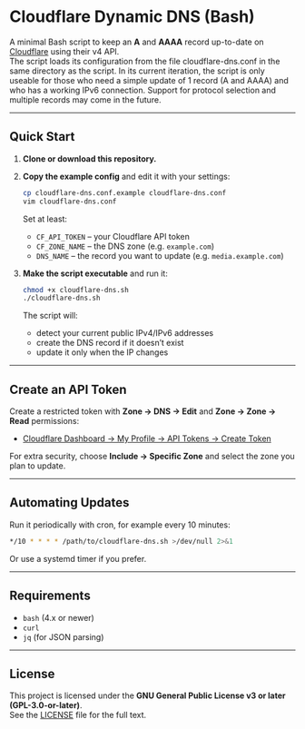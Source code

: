 # Cloudflare Dynamic DNS (Bash)

A minimal Bash script to keep an **A** and **AAAA** record up-to-date on
[Cloudflare](https://www.cloudflare.com/) using their v4 API.  
The script loads its configuration from the file cloudflare-dns.conf in the same directory as the script.
In its current iteration, the script is only useable for those who need a simple update of 1 record (A and AAAA) and who has a working IPv6 connection. Support for protocol selection and multiple records may come in the future.

---

## Quick Start

1. **Clone or download this repository.**

2. **Copy the example config** and edit it with your settings:

   ```bash
   cp cloudflare-dns.conf.example cloudflare-dns.conf
   vim cloudflare-dns.conf
   ```

   Set at least:
   * `CF_API_TOKEN` – your Cloudflare API token  
   * `CF_ZONE_NAME` – the DNS zone (e.g. `example.com`)  
   * `DNS_NAME` – the record you want to update (e.g. `media.example.com`)

3. **Make the script executable** and run it:

   ```bash
   chmod +x cloudflare-dns.sh
   ./cloudflare-dns.sh
   ```

   The script will:
   * detect your current public IPv4/IPv6 addresses
   * create the DNS record if it doesn’t exist
   * update it only when the IP changes

---

## Create an API Token

Create a restricted token with **Zone → DNS → Edit** and **Zone → Zone → Read** permissions:

* [Cloudflare Dashboard → My Profile → API Tokens → Create Token](https://developers.cloudflare.com/fundamentals/api/get-started/create-token/)

For extra security, choose **Include → Specific Zone** and select the zone you plan to update.

---

## Automating Updates

Run it periodically with cron, for example every 10 minutes:

```bash
*/10 * * * * /path/to/cloudflare-dns.sh >/dev/null 2>&1
```

Or use a systemd timer if you prefer.

---

## Requirements

* `bash` (4.x or newer)
* `curl`
* `jq` (for JSON parsing)

---

## License

This project is licensed under the **GNU General Public License v3 or later (GPL-3.0-or-later)**.  
See the [LICENSE](LICENSE) file for the full text.
